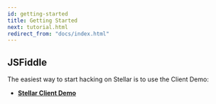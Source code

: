 ```yaml
---
id: getting-started
title: Getting Started
next: tutorial.html
redirect_from: "docs/index.html"
---
```


## JSFiddle

The easiest way to start hacking on Stellar is to use the Client Demo:

 * **[Stellar Client Demo](https://jsfiddle.net/stellardev/rxsd1fd0/)**